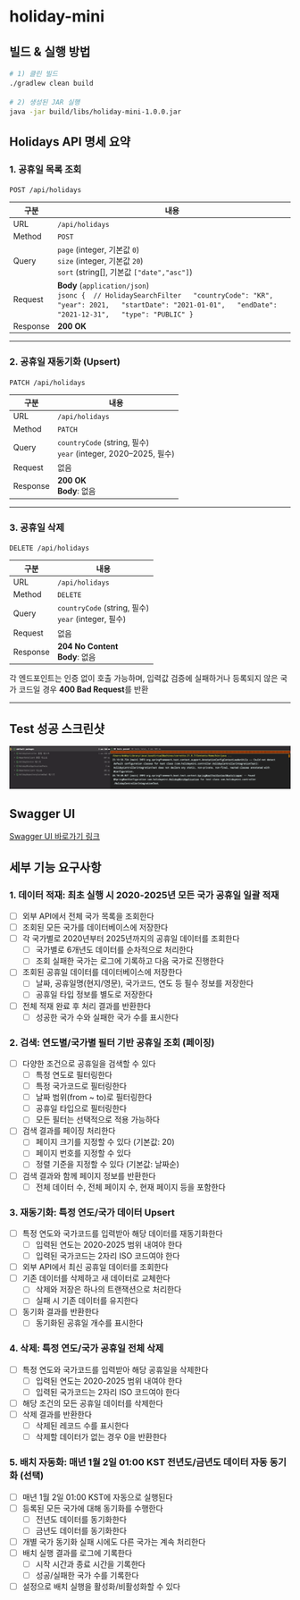 # holiday-mini

## 빌드 & 실행 방법
```bash
# 1) 클린 빌드
./gradlew clean build

# 2) 생성된 JAR 실행
java -jar build/libs/holiday-mini-1.0.0.jar
```

## Holidays API 명세 요약

### 1. 공휴일 목록 조회

`POST /api/holidays`

| 구분       | 내용                                                                                                                                                                                        |
|----------|-------------------------------------------------------------------------------------------------------------------------------------------------------------------------------------------|
| URL      | `/api/holidays`                                                                                                                                                                           |
| Method   | `POST`                                                                                                                                                                                    |
| Query    | `page` (integer, 기본값 `0`) <br> `size` (integer, 기본값 `20`) <br> `sort` (string\[], 기본값 `["date","asc"]`)                                                                                   |
| Request  | **Body** (`application/json`) <br> `jsonc {  // HolidaySearchFilter   "countryCode": "KR",   "year": 2021,   "startDate": "2021-01-01",   "endDate": "2021-12-31",   "type": "PUBLIC" } ` |
| Response | **200 OK**                                                                                                                                                                                |

---

### 2. 공휴일 재동기화 (Upsert)

`PATCH /api/holidays`

| 구분       | 내용                                                              |
| -------- | --------------------------------------------------------------- |
| URL      | `/api/holidays`                                                 |
| Method   | `PATCH`                                                         |
| Query    | `countryCode` (string, 필수) <br> `year` (integer, 2020–2025, 필수) |
| Request  | 없음                                                              |
| Response | **200 OK** <br> **Body**: 없음                                    |

---

### 3. 공휴일 삭제

`DELETE /api/holidays`

| 구분       | 내용                                                   |
| -------- | ---------------------------------------------------- |
| URL      | `/api/holidays`                                      |
| Method   | `DELETE`                                             |
| Query    | `countryCode` (string, 필수) <br> `year` (integer, 필수) |
| Request  | 없음                                                   |
| Response | **204 No Content** <br> **Body**: 없음                 |

각 엔드포인트는 인증 없이 호출 가능하며, 입력값 검증에 실패하거나 등록되지 않은 국가 코드일 경우 **400 Bad Request**를 반환

---
## Test 성공 스크린샷

![img.png](img.png)


## Swagger UI

[Swagger UI 바로가기 링크](https://dobby-kim.github.io/holiday-mini)

## 세부 기능 요구사항

### 1. 데이터 적재: 최초 실행 시 2020-2025년 모든 국가 공휴일 일괄 적재

- [ ] 외부 API에서 전체 국가 목록을 조회한다
- [ ] 조회된 모든 국가를 데이터베이스에 저장한다
- [ ] 각 국가별로 2020년부터 2025년까지의 공휴일 데이터를 조회한다
    - [ ] 국가별로 6개년도 데이터를 순차적으로 처리한다
    - [ ] 조회 실패한 국가는 로그에 기록하고 다음 국가로 진행한다
- [ ] 조회된 공휴일 데이터를 데이터베이스에 저장한다
    - [ ] 날짜, 공휴일명(현지/영문), 국가코드, 연도 등 필수 정보를 저장한다
    - [ ] 공휴일 타입 정보를 별도로 저장한다
- [ ] 전체 적재 완료 후 처리 결과를 반환한다
    - [ ] 성공한 국가 수와 실패한 국가 수를 표시한다

### 2. 검색: 연도별/국가별 필터 기반 공휴일 조회 (페이징)

- [ ] 다양한 조건으로 공휴일을 검색할 수 있다
    - [ ] 특정 연도로 필터링한다
    - [ ] 특정 국가코드로 필터링한다
    - [ ] 날짜 범위(from ~ to)로 필터링한다
    - [ ] 공휴일 타입으로 필터링한다
    - [ ] 모든 필터는 선택적으로 적용 가능하다
- [ ] 검색 결과를 페이징 처리한다
    - [ ] 페이지 크기를 지정할 수 있다 (기본값: 20)
    - [ ] 페이지 번호를 지정할 수 있다
    - [ ] 정렬 기준을 지정할 수 있다 (기본값: 날짜순)
- [ ] 검색 결과와 함께 페이지 정보를 반환한다
    - [ ] 전체 데이터 수, 전체 페이지 수, 현재 페이지 등을 포함한다

### 3. 재동기화: 특정 연도/국가 데이터 Upsert

- [ ] 특정 연도와 국가코드를 입력받아 해당 데이터를 재동기화한다
    - [ ] 입력된 연도는 2020-2025 범위 내여야 한다
    - [ ] 입력된 국가코드는 2자리 ISO 코드여야 한다
- [ ] 외부 API에서 최신 공휴일 데이터를 조회한다
- [ ] 기존 데이터를 삭제하고 새 데이터로 교체한다
    - [ ] 삭제와 저장은 하나의 트랜잭션으로 처리한다
    - [ ] 실패 시 기존 데이터를 유지한다
- [ ] 동기화 결과를 반환한다
    - [ ] 동기화된 공휴일 개수를 표시한다

### 4. 삭제: 특정 연도/국가 공휴일 전체 삭제

- [ ] 특정 연도와 국가코드를 입력받아 해당 공휴일을 삭제한다
    - [ ] 입력된 연도는 2020-2025 범위 내여야 한다
    - [ ] 입력된 국가코드는 2자리 ISO 코드여야 한다
- [ ] 해당 조건의 모든 공휴일 데이터를 삭제한다
- [ ] 삭제 결과를 반환한다
    - [ ] 삭제된 레코드 수를 표시한다
    - [ ] 삭제할 데이터가 없는 경우 0을 반환한다

### 5. 배치 자동화: 매년 1월 2일 01:00 KST 전년도/금년도 데이터 자동 동기화 (선택)

- [ ] 매년 1월 2일 01:00 KST에 자동으로 실행된다
- [ ] 등록된 모든 국가에 대해 동기화를 수행한다
    - [ ] 전년도 데이터를 동기화한다
    - [ ] 금년도 데이터를 동기화한다
- [ ] 개별 국가 동기화 실패 시에도 다른 국가는 계속 처리한다
- [ ] 배치 실행 결과를 로그에 기록한다
    - [ ] 시작 시간과 종료 시간을 기록한다
    - [ ] 성공/실패한 국가 수를 기록한다
- [ ] 설정으로 배치 실행을 활성화/비활성화할 수 있다
